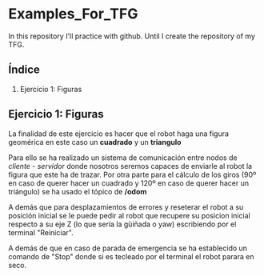 # Examples_For_TFG
In this repository I'll practice with github. Until I create the repository of my TFG. 

## Índice 

1. Ejercicio 1: Figuras


## Ejercicio 1: Figuras

La finalidad de este ejercicio es hacer que el robot haga una figura geomérica en este caso un **cuadrado** y un **triangulo**

Para ello se ha realizado un sistema de comunicación entre nodos de *cliente - servidor* donde nosotros seremos capaces de enviarle al robot la figura que este ha de trazar. 
Por otra parte para el cálculo de los giros (90º en caso de querer hacer un cuadrado y 120º en caso de querer hacer un triángulo) se ha usado el tópico de **/odom** 

A demás que para desplazamientos de errores y reseterar el robot a su posición inicial se le puede pedir al robot que recupere su posicion inicial respecto a su eje Z 
(lo que sería la güiñada o yaw) escribiendo por el terminal "Reiniciar". 

A demás de que en caso de parada de emergencia se ha establecido un comando de "Stop" donde si es tecleado por el terminal el robot parara en seco. 


